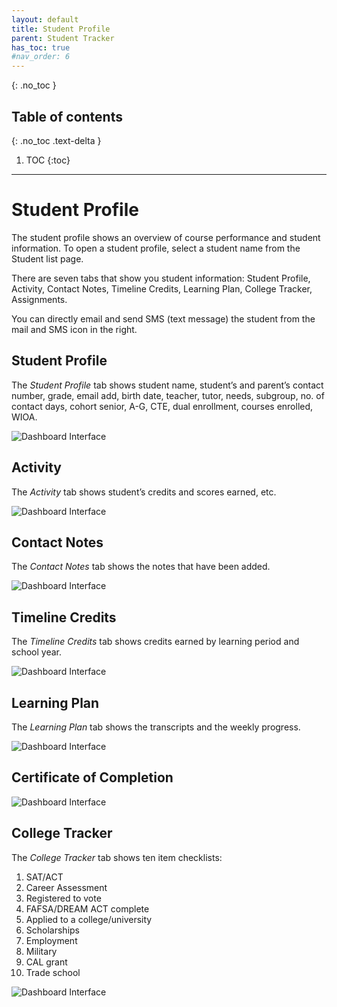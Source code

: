 ```yaml
---
layout: default
title: Student Profile
parent: Student Tracker
has_toc: true
#nav_order: 6
---
```


{: .no_toc }

## Table of contents
{: .no_toc .text-delta }

1. TOC
{:toc}

---

# Student Profile

The student profile shows an overview of course performance and student information. To open a student profile, select a student name from the Student list page.

There are seven tabs that show you student information: Student Profile, Activity, Contact Notes, Timeline Credits, Learning Plan, College Tracker, Assignments.

You can directly email and send SMS (text message) the student from the mail and SMS icon in the right.

## Student Profile
The *Student Profile* tab shows student name, student’s and parent’s contact number, grade, email add, birth date, teacher, tutor, needs, subgroup, no. of contact days, cohort senior, A-G, CTE, dual enrollment, courses enrolled, WIOA.

![Dashboard Interface]({{site.baseurl}}/assets/images/student-profile/student-profile.main.png)

## Activity
The *Activity* tab shows student’s credits and scores earned, etc.

![Dashboard Interface]({{site.baseurl}}/assets/images/student-profile/student-profile.activity_1.png)

## Contact Notes
The *Contact Notes* tab shows the notes that have been added.

![Dashboard Interface]({{site.baseurl}}/assets/images/student-profile/student-profile.contact-notes_1.png)

## Timeline Credits
The *Timeline Credits* tab shows credits earned by learning period and school year.

![Dashboard Interface]({{site.baseurl}}/assets/images/student-profile/student-profile.timeline.credits.png)

## Learning Plan
The *Learning Plan* tab shows the transcripts and the weekly progress.

![Dashboard Interface]({{site.baseurl}}/assets/images/student-profile/student-profile.learning-plan.png)

## Certificate of Completion

![Dashboard Interface]({{site.baseurl}}/assets/images/student-profile/student-profile.CoC.png)

## College Tracker
The *College Tracker* tab shows ten item checklists:
1.  SAT/ACT
2.  Career Assessment
3.  Registered to vote
4.  FAFSA/DREAM ACT complete
5.  Applied to a college/university
6.  Scholarships
7.  Employment
8.  Military
9.  CAL grant
10. Trade school

![Dashboard Interface]({{site.baseurl}}/assets/images/student-profile/student-profile.college-tracker.png)
